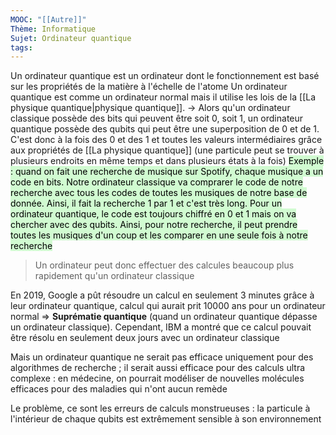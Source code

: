 ```yaml
---
MOOC: "[[Autre]]"
Thème: Informatique
Sujet: Ordinateur quantique
tags:
---
```


Un ordinateur quantique est un ordinateur dont le fonctionnement est basé sur les propriétés de la matière à l'échelle de l'atome
Un ordinateur quantique est comme un ordinateur normal mais il utilise les lois de la [[La physique quantique|physique quantique]].
→ Alors qu'un ordinateur classique possède des bits qui peuvent être soit 0, soit 1, un ordinateur quantique possède des qubits qui peut être une superposition de 0 et de 1. C'est donc à la fois des 0 et des 1 et toutes les valeurs intermédiaires grâce aux propriétés de [[La physique quantique]] (une particule peut se trouver à plusieurs endroits en même temps et dans plusieurs états à la fois)
<mark style="background: #BBFABBA6;">Exemple : quand on fait une recherche de musique sur Spotify, chaque musique a un code en bits. Notre ordinateur classique va comprarer le code de notre recherche avec tous les codes de toutes les musiques de notre base de donnée. Ainsi, il fait la recherche 1 par 1 et c'est très long. Pour un ordinateur quantique, le code est toujours chiffré en 0 et 1 mais on va chercher avec des qubits. Ainsi, pour notre recherche, il peut prendre toutes les musiques d'un coup et les comparer en une seule fois à notre recherche</mark>

> Un ordinateur peut donc effectuer des calcules beaucoup plus rapidement qu'un ordinateur classique

En 2019, Google a pût résoudre un calcul en seulement 3 minutes grâce à leur ordinateur quantique, calcul qui aurait prit 10000 ans pour un ordinateur normal ⇒ **Suprématie quantique** (quand un ordinateur quantique dépasse un ordinateur classique). Cependant, IBM a montré que ce calcul pouvait être résolu en seulement deux jours avec un ordinateur classique

Mais un ordinateur quantique ne serait pas efficace uniquement pour des algorithmes de recherche ; il serait aussi efficace pour des calculs ultra complexe : en médecine, on pourrait modéliser de nouvelles molécules efficaces pour des maladies qui n'ont aucun remède

Le problème, ce sont les erreurs de calculs monstrueuses : la particule à l'intérieur de chaque qubits est extrêmement sensible à son environnement
